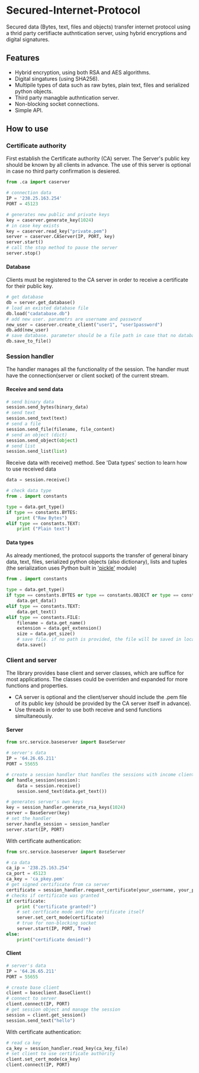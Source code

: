 # Secured-Internet-Protocol
Secured data (Bytes, text, files and objects) transfer internet protocol using a thrid party certifiacte authntication server, using hybrid encryptions and digital signatures.

## Features
* Hybrid encryption, using both RSA and AES algorithms.
* Digital singatures (using SHA256).
* Multipile types of data such as raw bytes, plain text, files and serialized python objects.
* Third party managble authntication server.
* Non-blocking socket connections.
* Simple API.

## How to use
### Certificate authority
First establish the Certificate authority (CA) server. The Server's public key should be known by all clients in advance. The use of this server is optional in case no third party confirmation is desiered.
```Python
from .ca import caserver

# connection data
IP = '238.25.163.254'
PORT = 45123

# generates new public and private keys
key = caserver.generate_key(1024)
# in case key exists
key = caserver.read_key("private.pem")
server = caserver.CAServer(IP, PORT, key)
server.start()
# call the stop method to pause the server
server.stop()
```
#### Database
Clients must be registered to the CA server in order to receive a certificate for their public key.
```Python
# get database
db = server.get_database()
# load an existed database file
db.load("cadatabase.db")
# add new user. parametrs are username and password
new_user = caserver.create_client("user1", "user1password")
db.add(new_user)
# save database. parameter should be a file path in case that no database was loaded
db.save_to_file()
```

### Session handler
The handler manages all the functionality of the session. The handler must have the connection(server or client socket) of the current stream.

#### Receive and send data
```Python
# send binary data
session.send_bytes(binary_data)
# send text
session.send_text(text)
# send a file
session.send_file(filename, file_content)
# send an object (dict)
session.send_object(object)
# send list
session.send_list(list)
```
Receive data with receive() method. See 'Data types' section to learn how to use received data
```Python
data = session.receive()

# check data type
from . import constants

type = data.get_type()
if type == constants.BYTES:
    print ("Raw Bytes")
elif type == constants.TEXT:
    print ("Plain text")
```
#### Data types
As already mentioned, the protocol supports the transfer of general binary data, text, files, serialized python objects (also dictionary), lists and tuples (the serialization uses Python built in ['pickle'](https://docs.python.org/3/library/pickle.html) module)
```Python
from . import constants

type = data.get_type()
if type == constants.BYTES or type == constants.OBJECT or type == constants.LIST:
    data.get_data()
elif type == constants.TEXT:
    data.get_text()
elif type == constants.FILE:
    filename = data.get_name()
    extension = data.get_extension()
    size = data.get_size()
    # save file. if no path is provided, the file will be saved in local dir with the original filename
    data.save()
```
### Client and server
The library provides base client and server classes, which are suffice for most applications. The classes could be overriden and expanded for more functions and properties.
* CA server is optional and the client/server should include the .pem file of its public key (should be provided by the CA server itself in advance).
* Use threads in order to use both receive and send functions simultaneously.
#### Server
```Python
from src.service.baseserver import BaseServer

# server's data
IP = '64.26.65.211'
PORT = 55655

# create a session handler that handles the sessions with income clients
def handle_session(session):
    data = session.receive()
    session.send_text(data.get_text())

# generates server's own keys
key = session_handler.generate_rsa_keys(1024)
server = BaseServer(key)
# set the handler
server.handle_session = session_handler
server.start(IP, PORT)
```
With certificate authentication:
```Python
from src.service.baseserver import BaseServer

# ca data
ca_ip = '238.25.163.254'
ca_port = 45123
ca_key = 'ca_pkey.pem'
# get signed certificate from ca server
certificate = session_handler.request_certificate(your_username, your_password, key.publickey(), ca_key, (ca_ip, ca_port))
# checks if certificate was granted
if certificate:
    print ("certificate granted!")
    # set certficate mode and the certificate itself
    server.set_cert_mode(certificate)
    # true for non-blocking socket
    server.start(IP, PORT, True)
else:
    print("certificate denied!")
```

#### Client
```Python
# server's data
IP = '64.26.65.211'
PORT = 55655

# create base client
client = baseclient.BaseClient()
# connect to server
client.connect(IP, PORT)
# get session object and manage the session
session = client.get_session()
session.send_text("hello")
```
With certificate authentication:
```Python
# read ca key
ca_key = session_handler.read_key(ca_key_file)
# set client to use certificate authority
client.set_cert_mode(ca_key)
client.connect(IP, PORT)
```
